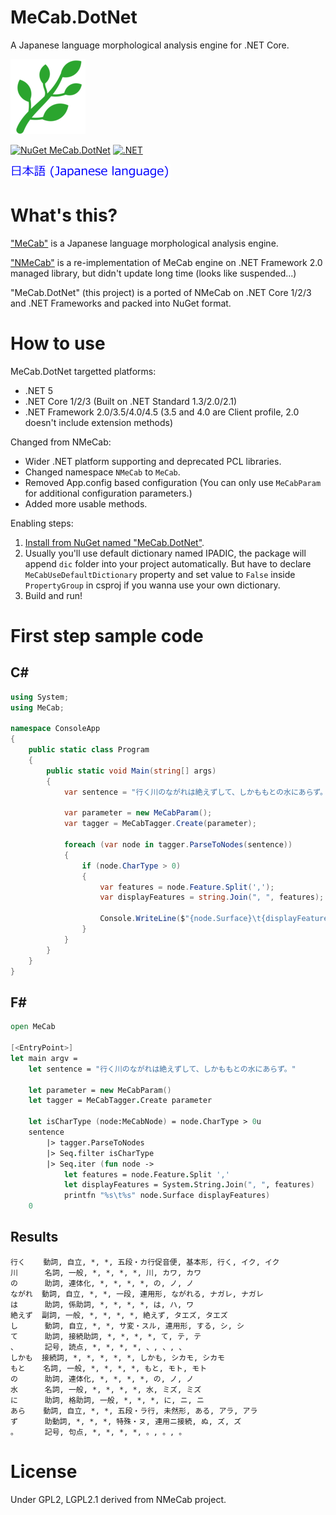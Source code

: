 # MeCab.DotNet

A Japanese language morphological analysis engine for .NET Core.

![MeCab.DotNet](Images/MeCab.DotNet-120.png)

[![NuGet MeCab.DotNet](https://img.shields.io/nuget/v/MeCab.DotNet.svg?style=flat)](https://www.nuget.org/packages/MeCab.DotNet) [![.NET](https://github.com/kekyo/MeCab.DotNet/actions/workflows/build.yml/badge.svg?branch=main)](https://github.com/kekyo/MeCab.DotNet/actions/workflows/build.yml)

[![Japanese language is here.](Images/Japanese.256.png)](README.ja.md)

# What's this?

["MeCab"](https://github.com/taku910/mecab) is a Japanese language morphological analysis engine.

["NMeCab"](https://ja.osdn.net/projects/nmecab/) is a re-implementation of MeCab engine on .NET Framework 2.0 managed library, but didn't update long time (looks like suspended...)

"MeCab.DotNet" (this project) is a ported of NMeCab on .NET Core 1/2/3 and .NET Frameworks and packed into NuGet format.

# How to use

MeCab.DotNet targetted platforms:
* .NET 5
* .NET Core 1/2/3 (Built on .NET Standard 1.3/2.0/2.1)
* .NET Framework 2.0/3.5/4.0/4.5 (3.5 and 4.0 are Client profile, 2.0 doesn't include extension methods)

Changed from NMeCab:
* Wider .NET platform supporting and deprecated PCL libraries.
* Changed namespace `NMeCab` to `MeCab`.
* Removed App.config based configuration (You can only use `MeCabParam` for additional configuration parameters.)
* Added more usable methods.

Enabling steps:
1. [Install from NuGet named "MeCab.DotNet"](https://www.nuget.org/packages/MeCab.DotNet).
2. Usually you'll use default dictionary named IPADIC, the package will append `dic` folder into your project automatically. But have to declare `MeCabUseDefaultDictionary` property and set value to `False` inside `PropertyGroup` in csproj if you wanna use your own dictionary.
3. Build and run!

# First step sample code

## C#

```csharp
using System;
using MeCab;

namespace ConsoleApp
{
    public static class Program
    {
        public static void Main(string[] args)
        {
            var sentence = "行く川のながれは絶えずして、しかももとの水にあらず。";

            var parameter = new MeCabParam();
            var tagger = MeCabTagger.Create(parameter);

            foreach (var node in tagger.ParseToNodes(sentence))
            {
                if (node.CharType > 0)
                {
                    var features = node.Feature.Split(',');
                    var displayFeatures = string.Join(", ", features);

                    Console.WriteLine($"{node.Surface}\t{displayFeatures}");
                }
            }
        }
    }
}
```

## F#

```fsharp
open MeCab

[<EntryPoint>]
let main argv =
    let sentence = "行く川のながれは絶えずして、しかももとの水にあらず。"

    let parameter = new MeCabParam()
    let tagger = MeCabTagger.Create parameter

    let isCharType (node:MeCabNode) = node.CharType > 0u
    sentence
        |> tagger.ParseToNodes
        |> Seq.filter isCharType
        |> Seq.iter (fun node ->
            let features = node.Feature.Split ','
            let displayFeatures = System.String.Join(", ", features)
            printfn "%s\t%s" node.Surface displayFeatures)
    0
```

## Results

```
行く    動詞, 自立, *, *, 五段・カ行促音便, 基本形, 行く, イク, イク
川      名詞, 一般, *, *, *, *, 川, カワ, カワ
の      助詞, 連体化, *, *, *, *, の, ノ, ノ
ながれ  動詞, 自立, *, *, 一段, 連用形, ながれる, ナガレ, ナガレ
は      助詞, 係助詞, *, *, *, *, は, ハ, ワ
絶えず  副詞, 一般, *, *, *, *, 絶えず, タエズ, タエズ
し      動詞, 自立, *, *, サ変・スル, 連用形, する, シ, シ
て      助詞, 接続助詞, *, *, *, *, て, テ, テ
、      記号, 読点, *, *, *, *, 、, 、, 、
しかも  接続詞, *, *, *, *, *, しかも, シカモ, シカモ
もと    名詞, 一般, *, *, *, *, もと, モト, モト
の      助詞, 連体化, *, *, *, *, の, ノ, ノ
水      名詞, 一般, *, *, *, *, 水, ミズ, ミズ
に      助詞, 格助詞, 一般, *, *, *, に, ニ, ニ
あら    動詞, 自立, *, *, 五段・ラ行, 未然形, ある, アラ, アラ
ず      助動詞, *, *, *, 特殊・ヌ, 連用ニ接続, ぬ, ズ, ズ
。      記号, 句点, *, *, *, *, 。, 。, 。
```

# License
Under GPL2, LGPL2.1 derived from NMeCab project.
